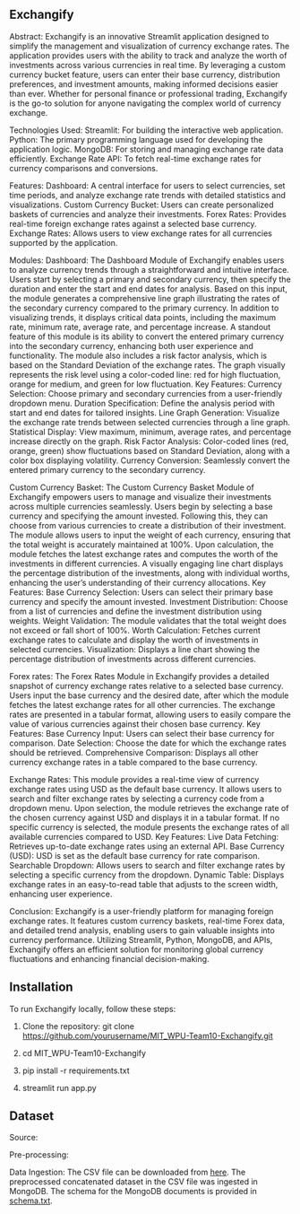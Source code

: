 ## Exchangify

Abstract:
Exchangify is an innovative Streamlit application designed to simplify the management and visualization of currency exchange rates. The application provides users with the ability to track and analyze the worth of investments across various currencies in real time. By leveraging a custom currency bucket feature, users can enter their base currency, distribution preferences, and investment amounts, making informed decisions easier than ever. Whether for personal finance or professional trading, Exchangify is the go-to solution for anyone navigating the complex world of currency exchange. 

Technologies Used:
Streamlit: For building the interactive web application.
Python: The primary programming language used for developing the application logic.
MongoDB: For storing and managing exchange rate data efficiently.
Exchange Rate API: To fetch real-time exchange rates for currency comparisons and conversions.

Features:
Dashboard: A central interface for users to select currencies, set time periods, and analyze exchange rate trends with detailed statistics and visualizations.
Custom Currency Bucket: Users can create personalized baskets of currencies and analyze their investments.
Forex Rates: Provides real-time foreign exchange rates against a selected base currency.
Exchange Rates: Allows users to view exchange rates for all currencies supported by the application.

Modules:
Dashboard: The Dashboard Module of Exchangify enables users to analyze currency trends through a straightforward and intuitive interface. Users start by selecting a primary and secondary currency, then specify the duration and enter the start and end dates for analysis. Based on this input, the module generates a comprehensive line graph illustrating the rates of the secondary currency compared to the primary currency. In addition to visualizing trends, it displays critical data points, including the maximum rate, minimum rate, average rate, and percentage increase. A standout feature of this module is its ability to convert the entered primary currency into the secondary currency, enhancing both user experience and functionality. The module also includes a risk factor analysis, which is based on the Standard Deviation of the exchange rates. The graph visually represents the risk level using a color-coded line: red for high fluctuation, orange for medium, and green for low fluctuation. 
Key Features:
Currency Selection: Choose primary and secondary currencies from a user-friendly dropdown menu.
Duration Specification: Define the analysis period with start and end dates for tailored insights.
Line Graph Generation: Visualize the exchange rate trends between selected currencies through a line graph.
Statistical Display: View maximum, minimum, average rates, and percentage increase directly on the graph.
Risk Factor Analysis: Color-coded lines (red, orange, green) show fluctuations based on Standard Deviation, along with a color box displaying volatility.
Currency Conversion: Seamlessly convert the entered primary currency to the secondary currency.

Custom Currency Basket: The Custom Currency Basket Module of Exchangify empowers users to manage and visualize their investments across multiple currencies seamlessly. Users begin by selecting a base currency and specifying the amount invested. Following this, they can choose from various currencies to create a distribution of their investment. The module allows users to input the weight of each currency, ensuring that the total weight is accurately maintained at 100%. Upon calculation, the module fetches the latest exchange rates and computes the worth of the investments in different currencies. A visually engaging line chart displays the percentage distribution of the investments, along with individual worths, enhancing the user’s understanding of their currency allocations.
Key Features:
Base Currency Selection: Users can select their primary base currency and specify the amount invested.
Investment Distribution: Choose from a list of currencies and define the investment distribution using weights.
Weight Validation: The module validates that the total weight does not exceed or fall short of 100%.
Worth Calculation: Fetches current exchange rates to calculate and display the worth of investments in selected currencies.
Visualization: Displays a line chart showing the percentage distribution of investments across different currencies.


Forex rates: The Forex Rates Module in Exchangify provides a detailed snapshot of currency exchange rates relative to a selected base currency. Users input the base currency and the desired date, after which the module fetches the latest exchange rates for all other currencies. The exchange rates are presented in a tabular format, allowing users to easily compare the value of various currencies against their chosen base currency.
Key Features:
Base Currency Input: Users can select their base currency for comparison.
Date Selection: Choose the date for which the exchange rates should be retrieved.
Comprehensive Comparison: Displays all other currency exchange rates in a table compared to the base currency.

Exchange Rates: This module provides a real-time view of currency exchange rates using USD as the default base currency. It allows users to search and filter exchange rates by selecting a currency code from a dropdown menu. Upon selection, the module retrieves the exchange rate of the chosen currency against USD and displays it in a tabular format. If no specific currency is selected, the module presents the exchange rates of all available currencies compared to USD.
Key Features:
Live Data Fetching: Retrieves up-to-date exchange rates using an external API.
Base Currency (USD): USD is set as the default base currency for rate comparison.
Searchable Dropdown: Allows users to search and filter exchange rates by selecting a specific currency from the dropdown.
Dynamic Table: Displays exchange rates in an easy-to-read table that adjusts to the screen width, enhancing user experience.

Conclusion: 
Exchangify is a user-friendly platform for managing foreign exchange rates. It features custom currency baskets, real-time Forex data, and detailed trend analysis, enabling users to gain valuable insights into currency performance. Utilizing Streamlit, Python, MongoDB, and APIs, Exchangify offers an efficient solution for monitoring global currency fluctuations and enhancing financial decision-making.

## Installation
To run Exchangify locally, follow these steps:

1. Clone the repository: git clone https://github.com/yourusername/MIT_WPU-Team10-Exchangify.git
   
2. cd MIT_WPU-Team10-Exchangify

3. pip install -r requirements.txt

4. streamlit run app.py

## Dataset
   Source:

   Pre-processing:

   Data Ingestion: 
   The CSV file can be downloaded from [here](https://github.com/varadc-2304/MIT_WPU-Team10-Exchangify/blob/main/NEW4_Exchange_Rate_Report_2012_2024.csv). The preprocessed concatenated dataset in the CSV file was ingested in MongoDB. The schema for the MongoDB documents is provided in [schema.txt](https://github.com/varadc-2304/MIT_WPU-Team10-Exchangify/blob/main/schema.txt). 

